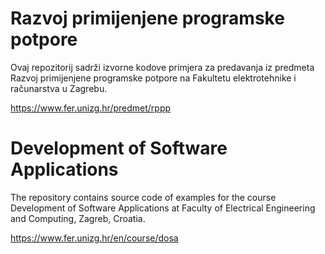 # Razvoj primijenjene programske potpore
Ovaj repozitorij sadrži izvorne kodove primjera za predavanja iz predmeta Razvoj primijenjene programske potpore na Fakultetu elektrotehnike i računarstva u Zagrebu.

https://www.fer.unizg.hr/predmet/rppp


# Development of Software Applications
The repository contains source code of examples for the course Development of Software Applications at Faculty of Electrical Engineering and Computing, Zagreb, Croatia.

https://www.fer.unizg.hr/en/course/dosa